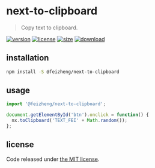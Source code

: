 # next-to-clipboard
> Copy text to clipboard.

[![version][version-image]][version-url]
[![license][license-image]][license-url]
[![size][size-image]][size-url]
[![download][download-image]][download-url]

## installation
```bash
npm install -S @feizheng/next-to-clipboard
```

## usage
```js
import '@feizheng/next-to-clipboard';

document.getElementById('btn').onclick = function() {
  nx.toClipboard('TEXT_FEI' + Math.random());
};
```

## license
Code released under [the MIT license](https://github.com/afeiship/next-to-clipboard/blob/master/LICENSE.txt).

[version-image]: https://img.shields.io/npm/v/@feizheng/next-to-clipboard
[version-url]: https://npmjs.org/package/@feizheng/next-to-clipboard

[license-image]: https://img.shields.io/npm/l/@feizheng/next-to-clipboard
[license-url]: https://github.com/afeiship/next-to-clipboard/blob/master/LICENSE.txt

[size-image]: https://img.shields.io/bundlephobia/minzip/@feizheng/next-to-clipboard
[size-url]: https://github.com/afeiship/next-to-clipboard/blob/master/dist/next-to-clipboard.min.js

[download-image]: https://img.shields.io/npm/dm/@feizheng/next-to-clipboard
[download-url]: https://www.npmjs.com/package/@feizheng/next-to-clipboard
